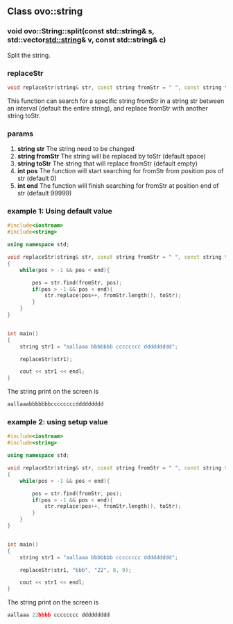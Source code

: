## Class ovo::string

### void ovo::String::split(const std::string& s, std::vector<std::string>& v, const std::string& c)

Split the string.

### replaceStr
````C++
void replaceStr(string& str, const string fromStr = " ", const string toStr = "", int pos = 0, const int end = 99999)
````

This function can search for a specific string fromStr in a string str between an interval (default the entire string), and replace fromStr with another string toStr.

### params
1. **string str** The string need to be changed
2. **string fromStr** The string will be replaced by toStr (default space)
3. **string toStr** The string that will replace fromStr (default empty)
4. **int pos** The function will start searching for fromStr from position pos of str (default 0)
5. **int end** The function will finish searching for fromStr at position end of str (default 99999)

### example 1: Using default value
````C++
#include<iostream>
#include<string>

using namespace std;

void replaceStr(string& str, const string fromStr = " ", const string toStr = "", int pos = 0, const int end = 99999)
{
    while(pos > -1 && pos < end){

        pos = str.find(fromStr, pos);
        if(pos > -1 && pos < end){
            str.replace(pos++, fromStr.length(), toStr);
        }
    }
}


int main()
{
    string str1 = "aallaaa bbbbbbb cccccccc ddddddddd";

    replaceStr(str1);

    cout << str1 << endl;
}
````
The string print on the screen is
````C++
aallaaabbbbbbbccccccccddddddddd
````

### example 2: using setup value
````c++
#include<iostream>
#include<string>

using namespace std;

void replaceStr(string& str, const string fromStr = " ", const string toStr = "", int pos = 0, const int end = 99999)
{
    while(pos > -1 && pos < end){

        pos = str.find(fromStr, pos);
        if(pos > -1 && pos < end){
            str.replace(pos++, fromStr.length(), toStr);
        }
    }
}


int main()
{
    string str1 = "aallaaa bbbbbbb cccccccc ddddddddd";

    replaceStr(str1, "bbb", "22", 8, 9);

    cout << str1 << endl;
}
````
The string print on the screen is
````C++
aallaaa 22bbbb cccccccc ddddddddd
````
